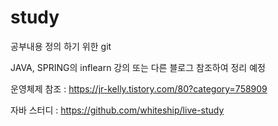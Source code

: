 # study

공부내용 정의 하기 위한 git

JAVA, SPRING의 inflearn 강의 또는 다른 블로그 참조하여 정리 예정

운영체제 참조 : https://jr-kelly.tistory.com/80?category=758909

자바 스터디 : https://github.com/whiteship/live-study
